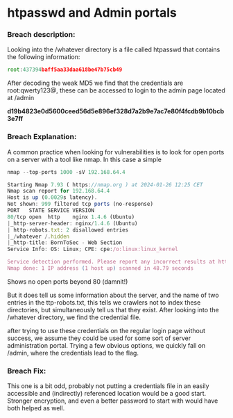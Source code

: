# htpasswd and Admin portals

### Breach description:

Looking into the /whatever directory is a file called htpasswd  that contains the following information:

```jsx
root:437394baff5aa33daa618be47b75cb49
```

After decoding the weak MD5 we find that the credentials are root:qwerty123@, these can be accessed to login to the admin page located at /admin

**d19b4823e0d5600ceed56d5e896ef328d7a2b9e7ac7e80f4fcdb9b10bcb3e7ff**

### Breach Explanation:

A common practice when looking for vulnerabilities is to look for open ports on a server with a tool like nmap. In this case a simple 

```jsx
nmap --top-ports 1000 -sV 192.168.64.4

Starting Nmap 7.93 ( https://nmap.org ) at 2024-01-26 12:25 CET
Nmap scan report for 192.168.64.4
Host is up (0.0029s latency).
Not shown: 999 filtered tcp ports (no-response)
PORT   STATE SERVICE VERSION
80/tcp open  http    nginx 1.4.6 (Ubuntu)
|_http-server-header: nginx/1.4.6 (Ubuntu)
| http-robots.txt: 2 disallowed entries 
|_/whatever /.hidden
|_http-title: BornToSec - Web Section
Service Info: OS: Linux; CPE: cpe:/o:linux:linux_kernel

Service detection performed. Please report any incorrect results at https://nmap.org/submit/ .
Nmap done: 1 IP address (1 host up) scanned in 48.79 seconds
```

Shows no open ports beyond 80 (damnit!)

But it does tell us some information about the server, and the name of two entries in the ttp-robots.txt, this tells we crawlers not to index these directories, but simultaneously tell us that they exist. After looking into the /whatever directory, we find the credential file.

after trying to use these credentials on the regular login page without success, we assume they could be used for some sort of server administration portal. Trying a few obvious options, we quickly fall on /admin, where the credentials lead to the flag.

### Breach Fix:

This one is a bit odd, probably not putting a credentials file in an easily accessible and (indirectly) referenced location would be a good start. Stronger encryption, and even a better password to start with would have both helped as well.
